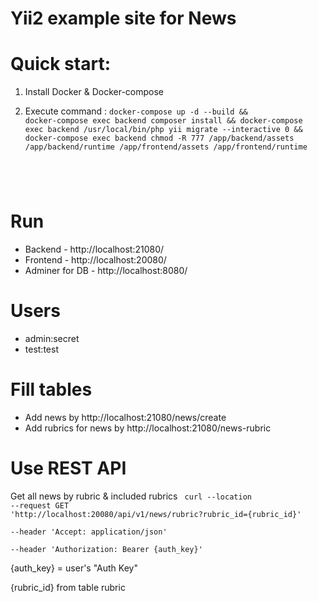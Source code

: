 # Yii2 example site for News

# Quick start:

1. Install Docker & Docker-compose

2. Execute command : <code>docker-compose up -d --build && docker-compose exec backend composer install && docker-compose exec backend /usr/local/bin/php yii migrate --interactive 0 && docker-compose exec backend chmod -R 777 /app/backend/assets /app/backend/runtime /app/frontend/assets /app/frontend/runtime
</code>

# Run

* Backend - http://localhost:21080/
* Frontend - http://localhost:20080/
* Adminer for DB - http://localhost:8080/

# Users

* admin:secret
* test:test

# Fill tables

* Add news by http://localhost:21080/news/create
* Add rubrics for news by http://localhost:21080/news-rubric

# Use REST API

Get all news by rubric & included rubrics
<code>
  curl --location --request GET 'http://localhost:20080/api/v1/news/rubric?rubric_id={rubric_id}' \
--header 'Accept: application/json' \
--header 'Authorization: Bearer {auth_key}'
</code>

{auth_key} = user's "Auth Key"

{rubric_id} from table rubric
